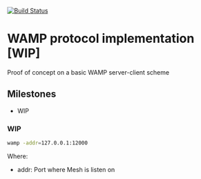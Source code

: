 [![Build Status](https://travis-ci.org/marcosQuesada/wamp.svg?branch=develop)](https://travis-ci.org/marcosQuesada/wamp)

WAMP protocol implementation [WIP]
==================================
 Proof of concept on a basic WAMP server-client scheme
 
## Milestones
 * WIP

### WIP
```bash
wamp -addr=127.0.0.1:12000
```
Where:
 * addr: Port where Mesh is listen on
